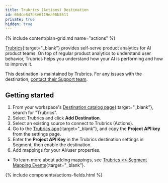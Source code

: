 ```yaml
---
title: Trubrics (Actions) Destination
id: 664ce847b3e6f19ea96b3611
private: true
hidden: true
---
```


{% include content/plan-grid.md name="actions" %}

[Trubrics](https://trubrics.com/?utm_source=segmentio&utm_medium=docs&utm_campaign=partners){:target="_blank”} provides self-serve product analytics for AI product teams. On top of regular product analytics to understand user behavior, Trubrics helps you understand how your AI is performing and how to improve it.

This destination is maintained by Trubrics. For any issues with the destination, [contact their Support team](mailto:jeff.kayne@trubrics.com).

## Getting started

1. From your workspace's [Destination catalog page](https://app.segment.com/goto-my-workspace/destinations/catalog){:target="_blank”}, search for "Trubrics".
2. Select Trubrics and click **Add Destination**.
3. Select an existing source to connect to Trubrics (Actions).
4. Go to the [Trubrics app](https://app.trubrics.com){:target="_blank"}, and copy the **Project API key** from the settings page.
5. Enter the **Project API Key** in the Trubrics destination settings in Segment, then enable the destination.
6. Add mappings for your AI/user properties.
 - To learn more about adding mappings, see [Trubrics <> Segment Mapping Events](https://www.loom.com/share/3bc3a02cf38d47b4b865c50314dbc8fb){:target="_blank”}.

{% include components/actions-fields.html %}